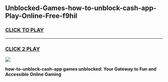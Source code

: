 
## Unblocked-Games-how-to-unblock-cash-app-Play-Online-Free-f9hil
<h3>
<a href="https://premium76.site?title=how-to-unblock-cash-app&ref=26A">CLICK TO PLAY</a></h3>
<hr>

<h3>
<a href="https://premium76.site?title=how-to-unblock-cash-app&ref=26A">CLICK 2 PLAY</a>
  
</h3>

<a href="https://premium76.site?title=how-to-unblock-cash-app&ref=26A"><img src="https://clearcache.store/games.png"></a>


**how-to-unblock-cash-app games unblocked: Your Gateway to Fun and Accessible Online Gaming**
